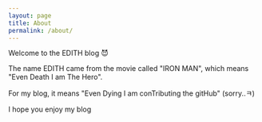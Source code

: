 ```yaml
---
layout: page
title: About
permalink: /about/
---
```


Welcome to the EDITH blog 😈

The name EDITH came from the movie called "IRON MAN", which means "Even Death I am The Hero".

For my blog, it means "Even Dying I am conTributing the gitHub" (sorry..ㅋ)

I hope you enjoy my blog

